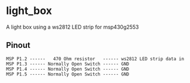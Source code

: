 # light_box
A light box using a ws2812 LED strip for msp430g2553

## Pinout

```
MSP P1.2 ------   470 Ohm resistor   ------ ws2812 LED strip data in
MSP P1.3 ------ Normally Open Switch ------ GND
MSP P1.4 ------ Normally Open Switch ------ GND
MSP P1.5 ------ Normally Open Switch ------ GND
```